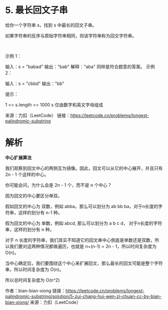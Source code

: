 # 5. 最长回文子串

给你一个字符串 s，找到 s 中最长的回文子串。

如果字符串的反序与原始字符串相同，则该字符串称为回文字符串。

 

示例 1：

输入：s = "babad"
输出："bab"
解释："aba" 同样是符合题意的答案。
示例 2：

输入：s = "cbbd"
输出："bb"
 

提示：

1 <= s.length <= 1000
s 仅由数字和英文字母组成

来源：力扣（LeetCode）
链接：https://leetcode.cn/problems/longest-palindromic-substring

# 解析

**中心扩展算法**

我们观察到回文中心的两侧互为镜像。因此，回文可以从它的中心展开，并且只有 2n - 1 个这样的中心。

你可能会问，为什么会是 2n - 1 个，而不是 n 个中心？

因为回文的中心要区分单双。

假如回文的中心为 双数，例如 abba，那么可以划分为 ab bb ba，对于n长度的字符串，这样的划分有 n-1 种。

假为回文的中心为 单数，例如 abcd, 那么可以划分为 a b c d， 对于n长度的字符串，这样的划分有 n 种。

对于 n 长度的字符串，我们其实不知道它的回文串中心倒底是单数还是双数，所以我们要对这两种情况都做遍历，也就是 n+(n-1) = 2n - 1，所以时间复杂度为 O(n)。

当中心确定后，我们要围绕这个中心来扩展回文，那么最长的回文可能是整个字符串，所以时间复杂度为 O(n)。

所以总时间复杂度为 O(n^2)

作者：bian-bian-xiong
链接：https://leetcode.cn/problems/longest-palindromic-substring/solution/5-zui-chang-hui-wen-zi-chuan-cc-by-bian-bian-xiong/
来源：力扣（LeetCode）